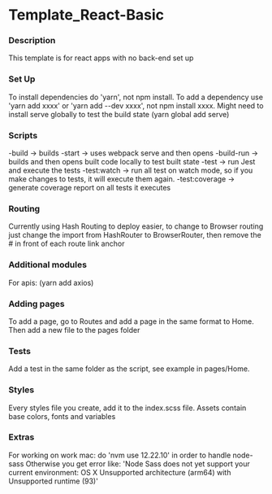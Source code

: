 # Template_React-Basic

### Description
This template is for react apps with no back-end set up

### Set Up
To install dependencies do 'yarn', not npm install.
To add a dependency use 'yarn add xxxx' or 'yarn add --dev xxxx', not npm install xxxx.
Might need to install serve globally to test the build state (yarn global add serve)

### Scripts
-build -> builds
-start -> uses webpack serve and then opens
-build-run -> builds and then opens built code locally to test built state
-test -> run Jest and execute the tests
-test:watch -> run all test on watch mode, so if you make changes to tests, it will execute them again.
-test:coverage -> generate coverage report on all tests it executes 

### Routing
Currently using Hash Routing to deploy easier, to change to Browser routing just change the import from HashRouter to BrowserRouter, then remove the # in front of each route link anchor

### Additional modules
For apis: (yarn add axios)

### Adding pages
To add a page, go to Routes and add a page in the same format to Home. Then add a new file to the pages folder

### Tests
Add a test in the same folder as the script, see example in pages/Home.

### Styles
Every styles file you create, add it to the index.scss file. Assets contain base colors, fonts and variables

### Extras
For working on work mac: do 'nvm use 12.22.10' in order to handle node-sass
Otherwise you get error like:
'Node Sass does not yet support your current environment: OS X Unsupported architecture (arm64) with Unsupported runtime (93)'